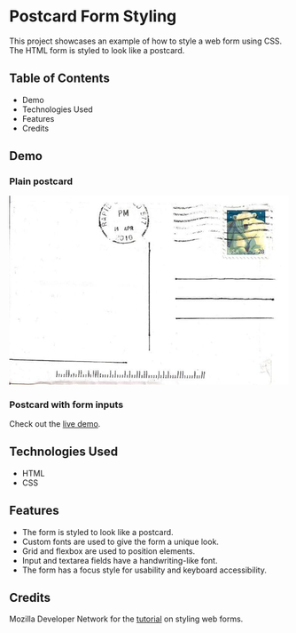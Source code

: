 # Postcard Form Styling
This project showcases an example of how to style a web form using CSS. The HTML form is styled to look like a postcard.

## Table of Contents
- Demo
- Technologies Used
- Features
- Credits


## Demo
### Plain postcard
![Plain postcard without form inputs](postcard.jpeg)
### Postcard with form inputs
Check out the [live demo](https://elsiechen.github.io/Postcard/).

## Technologies Used
- HTML
- CSS

## Features
- The form is styled to look like a postcard.
- Custom fonts are used to give the form a unique look.
- Grid and flexbox are used to position elements.
- Input and textarea fields have a handwriting-like font.
- The form has a focus style for usability and keyboard accessibility.

## Credits
Mozilla Developer Network for the [tutorial](https://developer.mozilla.org/en-US/docs/Learn/Forms/Styling_web_forms#a_specific_styling_example) on styling web forms.

